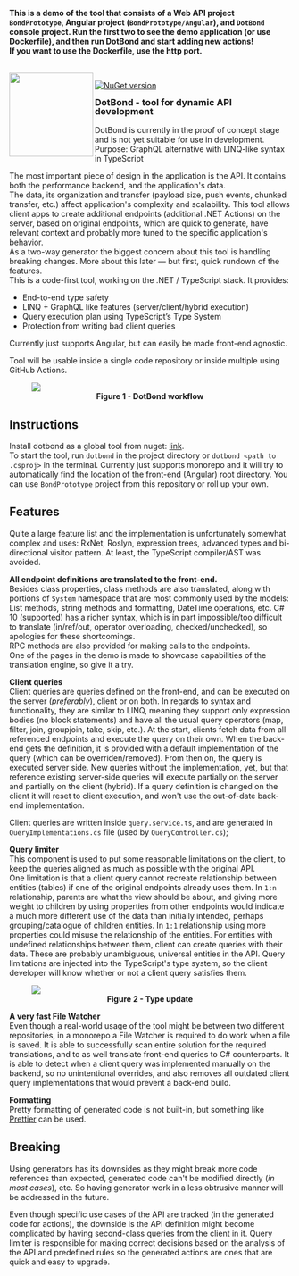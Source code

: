 ﻿**This is a demo of the tool that consists of a Web API project `BondPrototype`, Angular project (`BondPrototype/Angular`), and `DotBond` console project.
Run the first two to see the demo application (or use Dockerfile), and then run DotBond and start adding new actions!**<br/>
**If you want to use the Dockerfile, use the http port.**

<br/>
<img align="left" src="https://i.imgur.com/qfZKQUJ.png" width="150" />

[![NuGet version](https://badge.fury.io/nu/xseine.dotbond.svg)](https://badge.fury.io/nu/xseine.dotbond)

<h3 style="margin-top: 0; line-height: 1">DotBond - tool for dynamic API development</h3>

DotBond is currently in the proof of concept stage and is not yet suitable for use in development.<br/>
Purpose: GraphQL alternative with LINQ-like syntax in TypeScript

The most important piece of design in the application is the API. It contains both the performance backend, and the application's data.<br/>
The data, its organization and transfer (payload size, push events, chunked transfer, etc.) affect application's complexity and scalability.
This tool allows client apps to create additional endpoints (additional .NET Actions) on the server, based on original endpoints,
which are quick to generate, have relevant context and probably more tuned to the specific application's behavior.<br/>
As a two-way generator the biggest concern about this tool is handling breaking changes. More about this later —
but first, quick rundown of the features.<br/>
This is a code-first tool, working on the .NET / TypeScript stack.
It provides:
- End-to-end type safety
- LINQ + GraphQL like features (server/client/hybrid execution)
- Query execution plan using TypeScript’s Type System
- Protection from writing bad client queries

Currently just supports Angular, but can easily be made front-end agnostic.

Tool will be usable inside a single code repository or inside multiple using GitHub Actions.

<figure>
<img src="https://i.imgur.com/d0DVlfy.png" />
<figcaption align = "center"><b>Figure 1 - DotBond workflow</b></figcaption>
</figure>

## Instructions

Install dotbond as a global tool from nuget: [link](https://www.nuget.org/packages/xseine.DotBond/).<br/>
To start the tool, run `dotbond` in the project directory or `dotbond <path to .csproj>` in the terminal. Currently just supports monorepo
and it will try to automatically find the location of the front-end (Angular) root directory. 
You can use `BondPrototype` project from this repository or roll up your own.  

## Features

Quite a large feature list and the implementation is unfortunately somewhat complex and uses: RxNet, Roslyn, expression trees,
advanced types and bi-directional visitor pattern. At least, the TypeScript compiler/AST was avoided.

**All endpoint definitions are translated to the front-end.** <br/>
Besides class properties, class methods are also translated, along with portions of `System` namespace
that are most commonly used by the models: List methods, string methods and formatting, DateTime operations, etc.
C# 10 (supported) has a richer syntax, which is in part impossible/too difficult to translate (in/ref/out, operator overloading, checked/unchecked),
so apologies for these shortcomings.<br/>
RPC methods are also provided for making calls to the endpoints.<br/>
One of the pages in the demo is made to showcase capabilities of the translation engine, so give it a try.

**Client queries** <br/>
Client queries are queries defined on the front-end, and can be executed on the server (_preferably_), client or on both.
In regards to syntax and functionality, they are similar to LINQ, meaning they support only expression bodies (no block statements) 
and have all the usual query operators (map, filter, join, groupjoin, take, skip, etc.).
At the start, clients  fetch data from all referenced endpoints and execute the query on their own.
When the back-end gets the definition, it is provided with a default implementation of the query (which can be overriden/removed).
From then on, the query is executed server side. New queries without the implementation, yet, but that reference existing server-side queries
will execute partially on the server and partially on the client (hybrid).
If a query definition is changed on the client it will reset to client execution, and won't use the out-of-date back-end implementation.<br/>

Client queries are written inside `query.service.ts`, and are generated in `QueryImplementations.cs` file (used by `QueryController.cs`);

**Query limiter** <br/>
This component is used to put some reasonable limitations on the client,
to keep the queries aligned as much as possible with the original API. <br/>
One limitation
is that a client query cannot recreate relationship between entities (tables) if one of the original endpoints already uses them.
In `1:n` relationship, parents are what the view should be about, and giving more weight to children by using properties from other endpoints 
would indicate a much more different use of the data than initially intended, perhaps grouping/catalogue of children entities.
In `1:1` relationship using more properties could misuse the relationship of the entities.
For entities with undefined relationships between them, client can create queries with their data.
These are probably unambiguous, universal entities in the API.
Query limitations are injected into the TypeScript's type system, so the client developer will know whether or not a client query satisfies them.

<figure>
<img src="https://i.imgur.com/F4rWlFU.gif" />
<figcaption align = "center"><b>Figure 2 - Type update</b></figcaption>
</figure>

**A very fast File Watcher** <br/>
Even though a real-world usage of the tool might be between two different repositories, in a monorepo a File Watcher is required
to do work when a file is saved. It is able to successfully scan entire solution for the required translations, and to as well
translate front-end queries to C# counterparts. It is able to detect when a client query was implemented manually on the backend,
so no unintentional overrides, and also removes all outdated client query implementations that would prevent a back-end build.


**Formatting** <br/>
Pretty formatting of generated code is not built-in, but something like [Prettier](https://prettier.io/docs/en/editors.html) can be used.

## Breaking 

Using generators has its downsides as they might break more code references than expected, 
generated code can't be modified directly (*in most cases*), etc.
So having generator work in a less obtrusive manner will be addressed in the future.

Even though specific use cases of the API are tracked (in the generated code for actions),
the downside is the API definition might become complicated by having second-class queries from the client in it.
Query limiter is responsible for making correct decisions based on the analysis of the API and predefined rules
so the generated actions are ones that are quick and easy to upgrade.